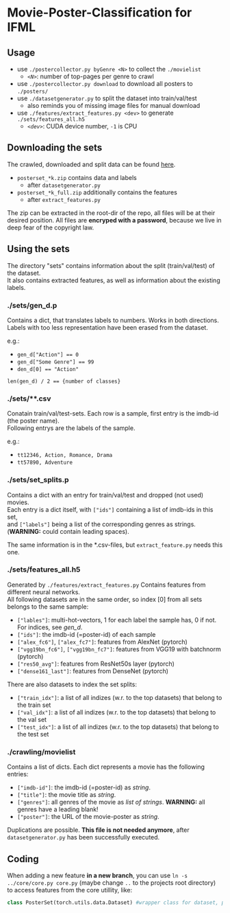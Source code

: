 # Movie-Poster-Classification for IFML

## Usage

+ use `./postercollector.py byGenre <N>` to collect the `./movielist`
  + *`<N>`*: number of top-pages per genre to crawl
+ use `./postercollector.py download` to download all posters to `./posters/`
+ use `./datasetgenerator.py` to split the dataset into train/val/test
  + also reminds you of missing image files for manual download
+ use `./features/extract_features.py <dev>` to generate `./sets/features_all.h5`
  + *`<dev>`*: CUDA device number, `-1` is CPU

## Downloading the sets

The crawled, downloaded and split data can be found [here](http://datasets.thesinforest.eu).
+ `posterset_*k.zip` contains data and labels
  + after `datasetgenerator.py`
+ `posterset_*k_full.zip` additionally contains the features
  + after `extract_features.py`

The zip can be extracted in the root-dir of the repo, all files will be at their desired position.
All files are **encryped with a password**, because we live in deep fear of the copyright law.

## Using the sets

The directory "sets" contains information about the split (train/val/test) of the dataset.  
It also contains extracted features, as well as  information about the existing labels.  

### ./sets/gen_d.p

Contains a dict, that translates labels to numbers. Works in both directions.  
Labels with too less representation have been erased from the dataset.  

e.g.:
+ `gen_d["Action"] == 0`
+ `gen_d["Some Genre"] == 99`
+ `den_d[0] == "Action"`

`len(gen_d) / 2 == {number of classes}`

### ./sets/**.csv

Conatain train/val/test-sets. Each row is a sample, first entry is the imdb-id (the poster name).  
Following entrys are the labels of the sample.  

e.g.:
+ `tt12346, Action, Romance, Drama`
+ `tt57890, Adventure`

### ./sets/set_splits.p

Contains a dict with an entry for train/val/test and dropped (not used) movies.  
Each entry is a dict itself, with `["ids"]` containing a list of imdb-ids in this set,  
and `["labels"]` being a list of the corresponding genres as strings.  
(**WARNING:** could contain leading spaces).  

The same information is in the *.csv-files, but `extract_feature.py` needs this one.

### ./sets/features_all.h5

Generated by `./features/extract_features.py`
Contains features from different neural networks.  
All following datasets are in the same order, so index [0] from all sets belongs to the same sample:  
+ `["lables"]`: multi-hot-vectors, 1 for each label the sample has, 0 if not. For indices, see *gen_d*.
+ `["ids"]`: the imdb-id (=poster-id) of each sample
+ `["alex_fc6"]`, `["alex_fc7"]`: features from AlexNet (pytorch)
+ `["vgg19bn_fc6"]`, `["vgg19bn_fc7"]`: features from  VGG19 with batchnorm (pytorch)
+ `["res50_avg"]`: features from ResNet50s layer (pytorch)
+ `["dense161_last"]`: features from DenseNet (pytorch)

There are also datasets to index the set splits:
+ `["train_idx"]`: a list of all indizes (w.r. to the top datasets) that belong to the train set
+ `["val_idx"]`: a list of all indizes (w.r. to the top datasets) that belong to the val set
+ `["test_idx"]`: a list of all indizes (w.r. to the top datasets) that belong to the test set

### ./crawling/movielist

Contains a list of dicts. Each dict represents a movie has the following entries:

+ `["imdb-id"]`: the imdb-id (=poster-id) as *string*.
+ `["title"]`: the movie title as *string*.
+ `["genres"]`: all genres of the movie as *list of strings*. **WARNING:** all genres have a leading blank!
+ `["poster"]`: the URL of the movie-poster as *string*.


Duplications are possible. **This file is not needed anymore**, after `datasetgenerator.py` has been successfully executed.

## Coding

When adding a new feature **in a new branch**, you can use `ln -s ../core/core.py core.py` (maybe change `..` to the projects root directory) to access features from the core utillity, like:
```python
class PosterSet(torch.utils.data.Dataset) #wrapper class for dataset, preprocessing images
```
